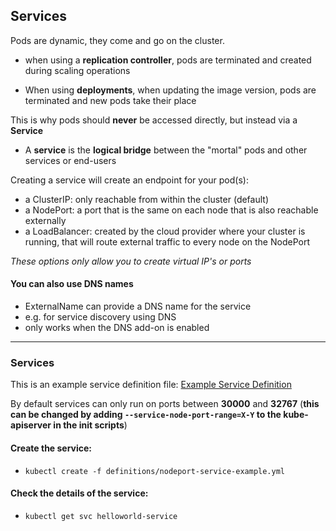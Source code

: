 ## Services

Pods are dynamic, they come and go on the cluster.
  - when using a **replication controller**, pods are terminated and created during scaling operations

  - When using **deployments**, when updating the image version, pods are terminated and new pods take their place

This is why pods should **never** be accessed directly, but instead via a **Service**
  - A **service** is the **logical bridge** between the "mortal" pods and other services or end-users

Creating a service will create an endpoint for your pod(s):
  - a ClusterIP: only reachable from within the cluster (default)
  - a NodePort: a port that is the same on each node that is also reachable externally
  - a LoadBalancer: created by the cloud provider where your cluster is running, that will route external traffic to every node on the NodePort

*These options only allow you to create virtual IP's or ports*

#### You can also use DNS names

  - ExternalName can provide a DNS name for the service
  - e.g. for service discovery using DNS
  - only works when the DNS add-on is enabled

---
### Services
This is an example service definition file: [Example Service Definition](definitions/service-example.yml)

By default services can only run on ports between **30000** and **32767** (**this can be changed by adding `--service-node-port-range=X-Y` to the kube-apiserver in the init scripts**)

#### Create the service:
  - `kubectl create -f definitions/nodeport-service-example.yml`

#### Check the details of the service:
  - `kubectl get svc helloworld-service`
